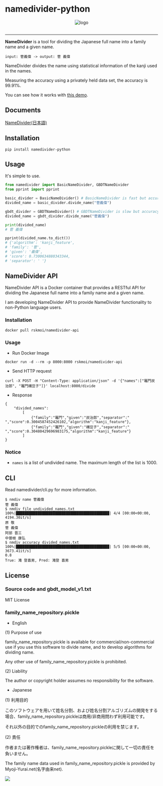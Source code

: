 # namedivider-python
<div align="center">
    <img src="https://user-images.githubusercontent.com/26462938/170857814-75d609ad-6c4a-48ed-98a6-318943521a2f.png" alt="logo"/>
</div>
<div align="center">
    <img src="https://badge.fury.io/py/namedivider-python.svg" alt=""/>
    <img src="https://img.shields.io/pypi/pyversions/namedivider-python.svg" alt=""/>
    <img src="https://github.com/rskmoi/namedivider-python/workflows/Python%20package/badge.svg" alt=""/>
</div>

---

**NameDivider** is a tool for dividing the Japanese full name into a family name and a given name.
```
input: 菅義偉 -> output: 菅 義偉
```

NameDivider divides the name using statistical information of the kanji used in the names.

Measuring the accuracy using a privately held data set, the accuracy is 99.91%.

You can see how it works with [this demo](https://share.streamlit.io/rskmoi/namedivider-python/feature/add_demo/examples/demo/example_streamlit.py "Demo").

## Documents

[NameDivider(日本語)](https://dune-fifth-da7.notion.site/NameDivider-9118f1a74ca545629dbbfa606a39ba0a "NameDivider")

## Installation
```
pip install namedivider-python
```

## Usage
It's simple to use.

```python
from namedivider import BasicNameDivider, GBDTNameDivider
from pprint import pprint

basic_divider = BasicNameDivider() # BasicNameDivider is fast but accuracy is 99.2%
divided_name = basic_divider.divide_name("菅義偉")

gbdt_divider = GBDTNameDivider() # GBDTNameDivider is slow but accuracy is 99.9%
divided_name = gbdt_divider.divide_name("菅義偉")

print(divided_name)
# 菅 義偉

pprint(divided_name.to_dict())
# {'algorithm': 'kanji_feature',
# 'family': '菅',
# 'given': '義偉',
# 'score': 0.7300634880343344,
# 'separator': ' '}
```

## NameDivider API

NameDivider API is a Docker container that provides a RESTful API for dividing the Japanese full name into a family name and a given name.

I am developing NameDivider API to provide NameDivider functionality to non-Python language users.

### Installation

```
docker pull rskmoi/namedivider-api
```

### Usage

- Run Docker Image

```
docker run -d --rm -p 8000:8000 rskmoi/namedivider-api
```

- Send HTTP request

```
curl -X POST -H "Content-Type: application/json" -d '{"names":["竈門炭治郎", "竈門禰豆子"]}' localhost:8000/divide
```

- Response

```
{
    "divided_names":
        [
            {"family":"竈門","given":"炭治郎","separator":" ","score":0.3004587452426102,"algorithm":"kanji_feature"},
            {"family":"竈門","given":"禰豆子","separator":" ","score":0.30480429696983175,"algorithm":"kanji_feature"}
        ]
}
```

### Notice

- `names` is a list of undivided name. The maximum length of the list is 1000.

## CLI
Read namedivider/cli.py for more information.
```
$ nmdiv name 菅義偉
菅 義偉
$ nmdiv file undivided_names.txt
100%|███████████████████████████████████████████| 4/4 [00:00<00:00, 4194.30it/s]
原 敬
菅 義偉
阿部 晋三
中曽根 康弘
$ nmdiv accuracy divided_names.txt
100%|███████████████████████████████████████████| 5/5 [00:00<00:00, 3673.41it/s]
0.8
True: 滝 登喜男, Pred: 滝登 喜男
```

## License

### Source code and gbdt_model_v1.txt
MIT License

### family_name_repository.pickle

- English

(1) Purpose of use

family_name_repository.pickle is available for commercial/non-commercial use if you use this software to divide name, and to develop algorithms for dividing name.

Any other use of family_name_repository.pickle is prohibited.

(2) Liability

The author or copyright holder assumes no responsibility for the software.

- Japanese

(1) 利用目的

このソフトウェアを用いて姓名分割、および姓名分割アルゴリズムの開発をする場合、family_name_repository.pickleは商用/非商用問わず利用可能です。

それ以外の目的でのfamily_name_repository.pickleの利用を禁じます。

(2) 責任

作者または著作権者は、family_name_repository.pickleに関して一切の責任を負いません。

The family name data used in family_name_repository.pickle is provided by Myoji-Yurai.net(名字由来net).

![](https://user-images.githubusercontent.com/26462938/170855242-84ec7418-b288-4b64-bbc2-4927776493bf.png)
